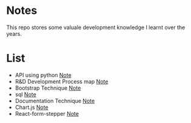 # Notes
This repo stores some valuale development knowledge I learnt over the years. 

# List
- API using python [Note](./API.md)
- R&D Development Process map [Note](./API.md)
- Bootstrap Technique [Note](./API.md)
- sql [Note](./API.md)
- Documentation Technique [Note](./API.md)
- Chart.js [Note](./API.md)
- React-form-stepper [Note](./API.md)
